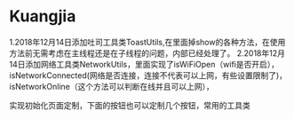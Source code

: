 # Kuangjia
1.2018年12月14日添加吐司工具类ToastUtils,在里面掉show的各种方法，在使用方法前无需考虑在主线程还是在子线程的问题，内部已经处理了。
2.2018年12月14日添加网络工具类NetworkUtils，里面实现了isWiFiOpen（wifi是否开启），isNetworkConnected(网络是否连接，连接不代表可以上网，有些设置限制了)，isNetworkOnline（这个方法可以判断在线并且可以上网），

实现初始化页面定制，下面的按钮也可以定制几个按钮，常用的工具类
